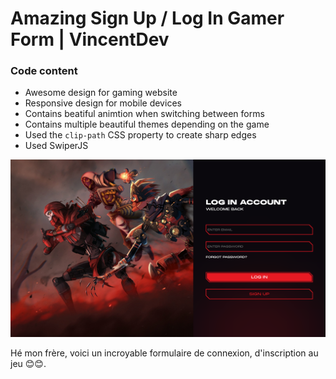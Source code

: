 # Amazing Sign Up / Log In Gamer Form  | VincentDev


### Code content

-   Awesome design for gaming website
-   Responsive design for mobile devices
-   Contains beatiful animtion when switching between forms
-   Contains multiple beautiful themes depending on the game
-   Used the `clip-path` CSS property to create sharp edges
-   Used SwiperJS

![amazing log in sign up gamer form](thumbnail.png)

Hé mon frère, voici un incroyable formulaire de connexion, d'inscription au jeu 😊😊.
